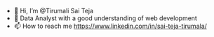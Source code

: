 - 👋 Hi, I’m @Tirumali Sai Teja
- 👀 Data Analyst with a good understanding of web development
- 📫 How to reach me https://www.linkedin.com/in/sai-teja-tirumala/

<!---
TirumaliSaiTeja/TirumaliSaiTeja is a ✨ special ✨ repository because its `README.md` (this file) appears on your GitHub profile.
You can click the Preview link to take a look at your changes.
--->

